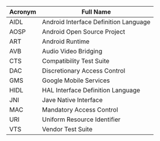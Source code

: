 Acronym | Full Name
------- | ---------
AIDL | Android Interface Definition Language
AOSP | Android Open Source Project
ART | Android Runtime
AVB | Audio Video Bridging
CTS | Compatibility Test Suite
DAC | Discretionary Access Control
GMS | Google Mobile Services
HIDL | HAL Interface Definition Language
JNI | Jave Native Interface
MAC | Mandatory Access Control
URI | Uniform Resource Identifier
VTS | Vendor Test Suite
